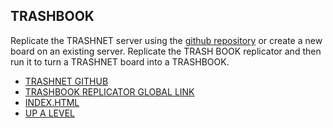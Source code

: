 ## TRASHBOOK

Replicate the TRASHNET server using the [github repository](https://github.com/LafeLabs/trashnet) or create a new board on an existing server.  Replicate the TRASH BOOK replicator and then run it to turn a TRASHNET board into a TRASHBOOK.

 - [TRASHNET GITHUB](https://github.com/LafeLabs/trashnet)
 - [TRASHBOOK REPLICATOR GLOBAL LINK](https://raw.githubusercontent.com/LafeLabs/trashnet/main/trashbook/php/replicator.txt)
 - [INDEX.HTML](index.html)
 - [UP A LEVEL](../)


